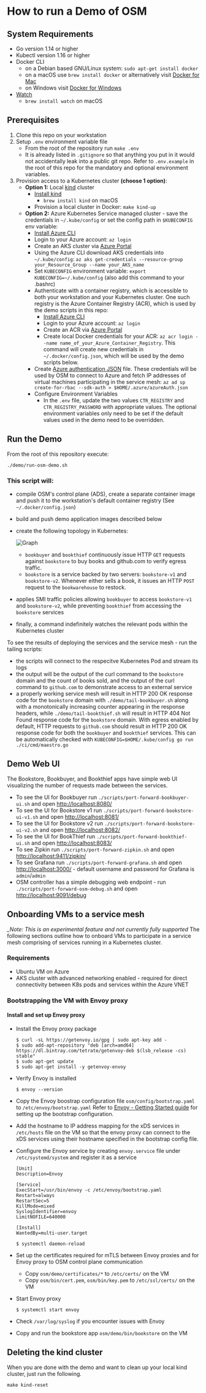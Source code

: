 # How to run a Demo of OSM

## System Requirements
- Go version 1.14 or higher
- Kubectl version 1.16 or higher
- Docker CLI
   - on a Debian based GNU/Linux system: `sudo apt-get install docker`
   - on a macOS use `brew install docker` or alternatively visit [Docker for Mac](https://docs.docker.com/docker-for-mac/install/)
   - on Windows visit [Docker for Windows](https://docs.docker.com/docker-for-windows/install/)
- [Watch](http://www.linfo.org/watch.html)
   - `brew install watch` on macOS

## Prerequisites
1. Clone this repo on your workstation
2. Setup `.env` environment variable file
   - From the root of the repository run `make .env`
   - It is already listed in `.gitignore` so that anything you put in it would not accidentally leak into a public git repo. Refer to `.env.example` in the root of this repo for the mandatory and optional environment variables.
2. Provision access to a Kubernetes cluster **(choose 1 option)**:
	- **Option 1:** Local [kind](https://kind.sigs.k8s.io/) cluster
	    - [Install kind](https://kind.sigs.k8s.io/docs/user/quick-start/#installation)
	       - `brew install kind` on macOS
	    - Provision a local cluster in Docker: `make kind-up`
	- **Option 2:** Azure Kubernetes Service managed cluster - save the credentials in `~/.kube/config` or set the config path in `$KUBECONFIG` env variable:
		- [Install Azure CLI](https://docs.microsoft.com/en-us/cli/azure/install-azure-cli)
		- Login to your Azure account: `az login`
		- Create an AKS cluster via [Azure Portal](https://portal.azure.com/)
		- Using the Azure CLI download AKS credentials into `~/.kube/config`: `az aks get-credentials --resource-group your_Resource_Group --name your_AKS_name`
		- Set `KUBECONFIG` environment variable: `export KUBECONFIG=~/.kube/config` (also add this command to your .bashrc)
        - Authenticate with a container registry, which is accessible to both your workstation and your Kubernetes cluster. One such registry is the Azure Container Registry (ACR), which is used by the demo scripts in this repo:
           - [Install Azure CLI](https://docs.microsoft.com/en-us/cli/azure/install-azure-cli)
           - Login to your Azure account: `az login`
           - Create an ACR via [Azure Portal](https://portal.azure.com/)
           - Create local Docker credentials for your ACR: `az acr login --name name_of_your_Azure_Container_Registry`. This command will create new credentials in `~/.docker/config.json`, which will be used by the demo scripts below.
        - Create [Azure authentication JSON](https://docs.microsoft.com/en-us/dotnet/api/overview/azure/containerinstance?view=azure-dotnet#authentication) file. These credentials will be used by OSM to connect to Azure and fetch IP addresses of virtual machines participating in the service mesh: `az ad sp create-for-rbac --sdk-auth > $HOME/.azure/azureAuth.json`
        - Configure Environment Variables
           - In the `.env` file, update the two values `CTR_REGISTRY` and `CTR_REGISTRY_PASSWORD` with appropriate values. The optional environment variables only need to be set if the default values used in the demo need to be overridden.

## Run the Demo
From the root of this repository execute:
```shell
./demo/run-osm-demo.sh
```

### This script will:
  - compile OSM's control plane (ADS), create a separate container image and push it to the workstation's default container registry (See `~/.docker/config.json`)
  - build and push demo application images described below
  - create the following topology in Kubernetes:

	![Graph](graph.svg)

	- `bookbuyer` and `bookthief` continuously issue HTTP `GET` requests against `bookstore` to buy books and github.com to verify egress traffic.
	- `bookstore` is a service backed by two servers: `bookstore-v1` and `bookstore-v2`. Whenever either sells a book, it issues an HTTP `POST` request to the `bookwarehouse` to restock.

  - applies SMI traffic policies allowing `bookbuyer` to access `bookstore-v1` and `bookstore-v2`, while preventing `bookthief` from accessing the `bookstore` services
  - finally, a command indefinitely watches the relevant pods within the Kubernetes cluster


To see the results of deploying the services and the service mesh - run the tailing scripts:
  - the scripts will connect to the respecitve Kubernetes Pod and stream its logs
  - the output will be the output of the curl command to the `bookstore` domain and the count of books sold, and the output of the curl command to `github.com` to demonstrate access to an external service
  - a properly working service mesh will result in HTTP 200 OK response code for the `bookstore` domain with `./demo/tail-bookbuyer.sh` along with a monotonically increasing counter appearing in the response headers, while `./demo/tail-bookthief.sh` will result in HTTP 404 Not Found response code for the `bookstore` domain. With egress enabled by default, HTTP requests to `github.com` should result in HTTP 200 OK response code for both the `bookbuyer` and `bookthief` services.
  This can be automatically checked with `KUBECONFIG=$HOME/.kube/config go run ./ci/cmd/maestro.go`

## Demo Web UI
The Bookstore, Bookbuyer, and Bookthief apps have simple web UI visualizing the number of requests made between the services.

  - To see the UI for Bookbuyer run `./scripts/port-forward-bookbuyer-ui.sh` and open [http://localhost:8080/](http://localhost:8080/)
  - To see the UI for Bookstore v1 run `./scripts/port-forward-bookstore-ui-v1.sh` and open [http://localhost:8081/](http://localhost:8081/)
  - To see the UI for Bookstore v2 run `./scripts/port-forward-bookstore-ui-v2.sh` and open [http://localhost:8082/](http://localhost:8082/)
  - To see the UI for BookThief run `./scripts/port-forward-bookthief-ui.sh` and open [http://localhost:8083/](http://localhost:8083/)
  - To see Zipkin run `./scripts/port-forward-zipkin.sh` and open [http://localhost:9411/zipkin/](http://localhost:9411/zipkin/)
  - To see Grafana run `./scripts/port-forward-grafana.sh` and open [http://localhost:3000/](http://localhost:3000/) - default username and password for Grafana is `admin`/`admin`
  - OSM controller has a simple debugging web endpoint - run `./scripts/port-forward-osm-debug.sh` and open [http://localhost:9091/debug](http://localhost:9091/debug)

## Onboarding VMs to a service mesh
*_Note: This is an experimental feature and not currently fully supported*
The following sections outline how to onboard VMs to participate in a service mesh comprising of services running in a Kubernetes cluster.


### Requirements
- Ubuntu VM on Azure
- AKS cluster with advanced networking enabled - required for direct connectivity between K8s pods and services within the Azure VNET

### Bootstrapping the VM with Envoy proxy

#### Install and set up Envoy proxy
- Install the Envoy proxy package
	```
	$ curl -sL https://getenvoy.io/gpg | sudo apt-key add -
	$ sudo add-apt-repository "deb [arch=amd64] https://dl.bintray.com/tetrate/getenvoy-deb $(lsb_release -cs) stable"
	$ sudo apt-get update
	$ sudo apt-get install -y getenvoy-envoy
	```
- Verify Envoy is installed
	```
	$ envoy --version
	```
- Copy the Envoy boostrap configuration file `osm/config/bootstrap.yaml`  to `/etc/envoy/bootstrap.yaml`
	Refer to [Envoy - Getting Started guide](https://www.envoyproxy.io/docs/envoy/latest/start/start#https://www.envoyproxy.io/docs/envoy/latest/start/start#) for setting up the bootstrap configuration.

- Add the hostname to IP address mapping for the xDS services in `/etc/hosts` file on the VM so that the envoy proxy can connect to the xDS services using their hostname specified in the bootstrap config file.

- Configure the Envoy service by creating `envoy.service` file under `/etc/systemd/system` and register it as a service
	```
	[Unit]
	Description=Envoy

	[Service]
	ExecStart=/usr/bin/envoy -c /etc/envoy/bootstrap.yaml
	Restart=always
	RestartSec=5
	KillMode=mixed
	SyslogIdentifier=envoy
	LimitNOFILE=640000

	[Install]
	WantedBy=multi-user.target
	```
	```
	$ systemctl daemon-reload
	```
- Set up the certificates required for mTLS between Envoy proxies and for Envoy proxy to OSM control plane communication
	- Copy `osm/demo/certificates/*` to `/etc/certs/` on the VM
	- Copy `osm/bin/cert.pem`, `osm/bin/key.pem` to `/etc/ssl/certs/` on the VM

- Start Envoy proxy
	```
	$ systemctl start envoy
	```

- Check `/var/log/syslog` if you encounter issues with Envoy

- Copy and run the bookstore app `osm/demo/bin/bookstore` on the VM

## Deleting the kind cluster
When you are done with the demo and want to clean up your local kind cluster, just run the following.
```shell
make kind-reset
```
